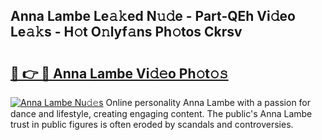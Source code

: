 ## Anna Lambe Le𝚊𝚔ed N𝚞𝚍e - Part-QEh Vi𝚍eo Le𝚊𝚔s - H𝚘t O𝚗lyf𝚊ns Ph𝚘tos Ckrsv

# <h2><a href="http://hf1ay5.feru.top/?c=Anna+Lambe">🔗 👉 🔴 Anna Lambe Vi𝚍𝚎o Ph𝚘t𝚘𝚜</a></h2>

[![Anna Lambe Nu𝚍𝚎s](https://i.imgur.com/0TWrTi3.gif)](http://hf1ay5.feru.top/?c=Anna+Lambe)
Online personality Anna Lambe with a passion for dance and lifestyle, creating engaging content. The public's Anna Lambe trust in public figures is often eroded by scandals and controversies. 
